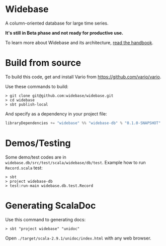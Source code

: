 Widebase
========

A column-oriented database for large time series.

<b>It's still in Beta phase and not ready for productive use.</b>

To learn more about Widebase and its architecture, <a href="https://github.com/widebase/widebase-doc/raw/master/widebase.handbook/pdf/widebase-handbook.pdf">read the handbook</a>.

# Build from source

To build this code, get and install Vario from https://github.com/vario/vario.

Use these commands to build:

    > git clone git@github.com:widebase/widebase.git
    > cd widebase
    > sbt publish-local

And specify as a dependency in your project file:

```scala
libraryDependencies += "widebase" %% "widebase-db" % "0.1.0-SNAPSHOT"
```

# Demos/Testing

Some demo/test codes are in `widebase.db/src/test/scala/widebase/db/test`. Example how to run `Record.scala` test:

    > sbt
    > project widebase-db
    > test:run-main widebase.db.test.Record

# Generating ScalaDoc

Use this command to generating docs:

    > sbt "project widebase" "unidoc"

Open `./target/scala-2.9.1/unidoc/index.html` with any web browser.
